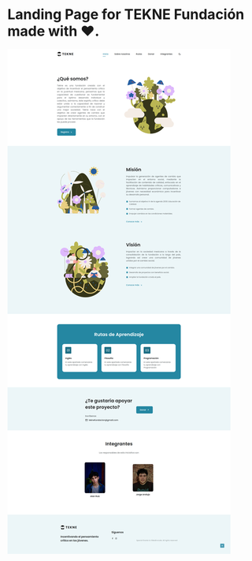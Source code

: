 # Landing Page for TEKNE Fundación made with ❤️.

![TekneWebsite](/assets/img/screencapture-teknefundacion-2022-09-10-12_49_46.png)
